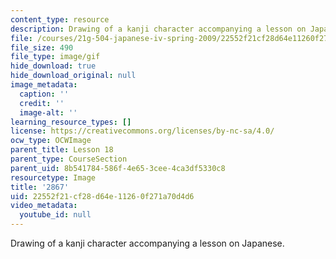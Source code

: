 ```yaml
---
content_type: resource
description: Drawing of a kanji character accompanying a lesson on Japanese.
file: /courses/21g-504-japanese-iv-spring-2009/22552f21cf28d64e11260f271a70d4d6_2867.gif
file_size: 490
file_type: image/gif
hide_download: true
hide_download_original: null
image_metadata:
  caption: ''
  credit: ''
  image-alt: ''
learning_resource_types: []
license: https://creativecommons.org/licenses/by-nc-sa/4.0/
ocw_type: OCWImage
parent_title: Lesson 18
parent_type: CourseSection
parent_uid: 8b541784-586f-4e65-3cee-4ca3df5330c8
resourcetype: Image
title: '2867'
uid: 22552f21-cf28-d64e-1126-0f271a70d4d6
video_metadata:
  youtube_id: null
---
```

Drawing of a kanji character accompanying a lesson on Japanese.